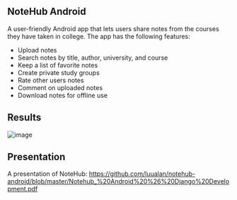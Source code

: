 ## NoteHub Android 
A user-friendly Android app that lets users share notes from the courses they have taken in college. The app has the following features:

* Upload notes
* Search notes by title, author, university, and course
* Keep a list of favorite notes
* Create private study groups
* Rate other users notes
* Comment on uploaded notes
* Download notes for offline use

## Results
![image](https://user-images.githubusercontent.com/59902126/130348303-57e0dc7f-a5bc-4a45-81c6-9965e72cabb2.png)

## Presentation
A presentation of NoteHub: 
https://github.com/luualan/notehub-android/blob/master/Notehub_%20Android%20%26%20Django%20Development.pdf



